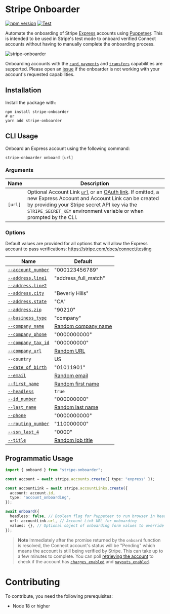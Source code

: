 # Stripe Onboarder

[![npm version](https://badge.fury.io/js/stripe-onboarder.svg)](https://badge.fury.io/js/stripe-onboarder)
[![Test](https://github.com/kgajera/stripe-onboarder/actions/workflows/test.yml/badge.svg)](https://github.com/kgajera/stripe-onboarder/actions/workflows/test.yml)

Automate the onboarding of Stripe [Express](https://stripe.com/docs/connect/express-accounts) accounts using [Puppeteer](https://pptr.dev). This is intended to be used in Stripe's test mode to onboard verified Connect accounts without having to manually complete the onboarding process.

![stripe-onboarder](https://user-images.githubusercontent.com/1087679/194986317-cc2117ec-0328-430b-94b7-7b9d6e928ab0.gif)

Onboarding accounts with the [`card_payments`](https://stripe.com/docs/api/accounts/object#account_object-capabilities-card_payments) and [`transfers`](https://stripe.com/docs/api/accounts/object#account_object-capabilities-transfers) capabilities are supported. Please open an [issue](https://github.com/kgajera/stripe-onboarder/issues/new) if the onboarder is not working with your account's requested capabilities.

## Installation

Install the package with:

```shell
npm install stripe-onboarder
# or
yarn add stripe-onboarder
```

## CLI Usage

Onboard an Express account using the following command:

```shell
stripe-onboarder onboard [url]
```

### Arguments

| Name    | Description                                                                                                                                                                                                                                                                                                                                                                                                    |
| ------- | -------------------------------------------------------------------------------------------------------------------------------------------------------------------------------------------------------------------------------------------------------------------------------------------------------------------------------------------------------------------------------------------------------------- |
| `[url]` | Optional Account Link [`url`](https://stripe.com/docs/api/account_links/object#account_link_object-url) or an [OAuth link](https://stripe.com/docs/connect/oauth-express-accounts#step-1:-you-provide-the-oauth-link). If omitted, a new Express Account and Account Link can be created by providing your Stripe secret API key via the `STRIPE_SECRET_KEY` environment variable or when prompted by the CLI. |

### Options

Default values are provided for all options that will allow the Express account to pass verifications: https://stripe.com/docs/connect/testing

| Name                                                                                                                                                | Default                                                            |
| --------------------------------------------------------------------------------------------------------------------------------------------------- | ------------------------------------------------------------------ |
| [`--account_number`](https://stripe.com/docs/api/external_account_bank_accounts/create#account_create_bank_account-external_account-account_number) | "000123456789"                                                     |
| [`--address.line1`](https://stripe.com/docs/api/persons/create#create_person-address-line1)                                                         | "address_full_match"                                               |
| [`--address.line2`](https://stripe.com/docs/api/persons/create#create_person-address-line2)                                                         |                                                                    |
| [`--address.city`](https://stripe.com/docs/api/persons/create#create_person-address-city)                                                           | "Beverly Hills"                                                    |
| [`--address.state`](https://stripe.com/docs/api/persons/create#create_person-address-state)                                                         | "CA"                                                               |
| [`--address.zip`](https://stripe.com/docs/api/persons/create#create_person-address-postal_code)                                                     | "90210"                                                            |
| [`--business_type`](https://stripe.com/docs/api/accounts/create#create_account-business_type)                                                       | "company"                                                          |
| [`--company_name`](https://stripe.com/docs/api/accounts/create#create_account-company-name)                                                         | [Random company name](https://fakerjs.dev/api/company.html#name)   |
| [`--company_phone`](https://stripe.com/docs/api/accounts/create#create_account-company-phone)                                                       | "0000000000"                                                       |
| [`--company_tax_id`](https://stripe.com/docs/api/accounts/create#create_account-company-tax_id)                                                     | "000000000"                                                        |
| [`--company_url`](https://stripe.com/docs/api/accounts/create#create_account-business_profile-url)                                                  | [Random URL](https://fakerjs.dev/api/internet.html#url)            |
| `--country`                                                                                                                                         | US                                                                 |
| [`--date_of_birth`](https://stripe.com/docs/api/persons/create#create_person-dob)                                                                   | "01011901"                                                         |
| [`--email`](https://stripe.com/docs/api/persons/create#create_person-email)                                                                         | [Random email](https://fakerjs.dev/api/internet.html#exampleemail) |
| [`--first_name`](https://stripe.com/docs/api/persons/create#create_person-first_name)                                                               | [Random first name](https://fakerjs.dev/api/name.html#firstname)   |
| [`--headless`](https://pptr.dev/api/puppeteer.browserlaunchargumentoptions.headless)                                                                | `true`                                                             |
| [`--id_number`](https://stripe.com/docs/api/persons/create#create_person-id_number)                                                                 | "000000000"                                                        |
| [`--last_name`](https://stripe.com/docs/api/persons/create#create_person-last_name)                                                                 | [Random last name](https://fakerjs.dev/api/name.html#lastname)     |
| [`--phone`](https://stripe.com/docs/api/persons/create#create_person-phone)                                                                         | "0000000000"                                                       |
| [`--routing_number`](https://stripe.com/docs/api/external_account_bank_accounts/create#account_create_bank_account-external_account-routing_number) | "110000000"                                                        |
| [`--ssn_last_4`](https://stripe.com/docs/api/persons/create#create_person-ssn_last_4)                                                               | "0000"                                                             |
| [`--title`](https://stripe.com/docs/api/persons/create#create_person-relationship-title)                                                            | [Random job title](https://fakerjs.dev/api/name.html#jobtitle)     |

## Programmatic Usage

```ts
import { onboard } from "stripe-onboarder";

const account = await stripe.accounts.create({ type: "express" });

const accountLink = await stripe.accountLinks.create({
  account: account.id,
  type: "account_onboarding",
});

await onboard({
  headless: false, // Boolean flag for Puppeteer to run browser in headless mode. Defaults to true.
  url: accountLink.url, // Account Link URL for onboarding
  values: {}, // Optional object of onboarding form values to override default values
});
```

> **Note**
> Immediately after the promise returned by the `onboard` function is resolved, the Connect account's status will be "Pending" which means the account is still being verified by Stripe. This can take up to a few minutes to complete. You can poll [retrieving the account](https://stripe.com/docs/api/accounts/retrieve) to check if the account has [`charges_enabled`](https://stripe.com/docs/api/accounts/object#account_object-charges_enabled) and [`payouts_enabled`](https://stripe.com/docs/api/accounts/object#account_object-payouts_enabled).

# Contributing

To contribute, you need the following prerequisites:

- Node 18 or higher
